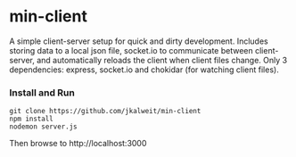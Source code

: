 # min-client

A simple client-server setup for quick and dirty development. Includes storing data to a local json file, socket.io to communicate between client-server, and automatically reloads the client when client files change. Only 3 dependencies: express, socket.io and chokidar (for watching client files).

### Install and Run

```
git clone https://github.com/jkalweit/min-client
npm install
nodemon server.js
```

Then browse to http://localhost:3000
